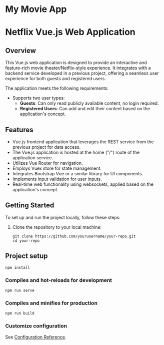 # My Movie App
# Netflix Vue.js Web Application

## Overview

This Vue.js web application is designed to provide an interactive and feature-rich movie theater/Netflix-style experience. It integrates with a backend service developed in a previous project, offering a seamless user experience for both guests and registered users.

The application meets the following requirements:
- Supports two user types:
  - **Guests**: Can only read publicly available content, no login required.
  - **Registered Users**: Can add and edit their content based on the application's concept.

## Features

- Vue.js frontend application that leverages the REST service from the previous project for data access.
- The Vue.js application is hosted at the home ("/") route of the application service.
- Utilizes Vue Router for navigation.
- Employs Vuex store for state management.
- Integrates Bootstrap Vue or a similar library for UI components.
- Implements input validation for user inputs.
- Real-time web functionality using websockets, applied based on the application's concept.

## Getting Started

To set up and run the project locally, follow these steps:

1. Clone the repository to your local machine:

   ```shell
   git clone https://github.com/yourusername/your-repo.git
   cd your-repo

## Project setup
```
npm install
```

### Compiles and hot-reloads for development
```
npm run serve
```

### Compiles and minifies for production
```
npm run build
```

### Customize configuration
See [Configuration Reference](https://cli.vuejs.org/config/).
